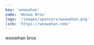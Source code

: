 ```yaml
---
key: 'woowahan'
name: 'Woowa Bros'
logo: '/images/sponsors/woowahan.png'
link: 'https://woowahan.com/'
---
```


woowhan bros

